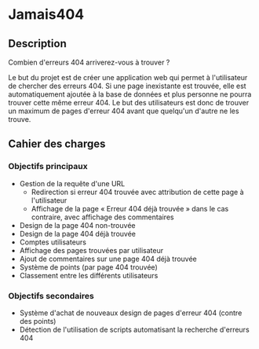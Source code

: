 # Jamais404

## Description

Combien d'erreurs 404 arriverez-vous à trouver ?

Le but du projet est de créer une application web qui permet à l'utilisateur de chercher des erreurs 404. Si une page inexistante est trouvée, elle est automatiquement ajoutée à la base de données et plus personne ne pourra trouver cette même erreur 404. Le but des utilisateurs est donc de trouver un maximum de pages d'erreur 404 avant que quelqu'un d'autre ne les trouve.

## Cahier des charges

### Objectifs principaux

* Gestion de la requête d'une URL
    * Redirection si erreur 404 trouvée avec attribution de cette page à l'utilisateur
    * Affichage de la page « Erreur 404 déjà trouvée » dans le cas contraire, avec affichage des commentaires
* Design de la page 404 non-trouvée
* Design de la page 404 déjà trouvée
* Comptes utilisateurs
* Affichage des pages trouvées par utilisateur
* Ajout de commentaires sur une page 404 déjà trouvée
* Système de points (par page 404 trouvée)
* Classement entre les différents utilisateurs

### Objectifs secondaires

* Système d'achat de nouveaux design de pages d'erreur 404 (contre des points)
* Détection de l'utilisation de scripts automatisant la recherche d'erreurs 404
